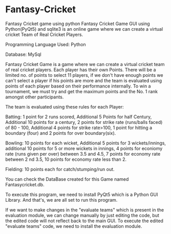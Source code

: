 # Fantasy-Cricket
Fantasy Cricket game using python
Fantasy Cricket Game GUI using Python(PyQt5) and sqlite3 is an online game where we can create a virtual cricket Team of Real Cricket Players.

Programming Language Used: Python

Database: MySql

Fantasy Cricket Game is a game where we can create a virtual cricket team of real cricket players. Each player has their own Points. There will be a limited no. of points to select 11 players, if we don't have enough points we can't select a player if his points are more and the team is evaluated using points of each player based on their performance internally. To win a tournament, we must try and get the maximum points and the No. 1 rank amongst other participants.

The team is evaluated using these rules for each Player:

Batting: 1 point for 2 runs scored, Additional 5 Points for half Century, Additional 10 points for a century, 2 points for strike rate (runs/balls faced) of 80 - 100, Additional 4 points for strike rate>100, 1 point for hitting a boundary (four) and 2 points for over boundary(six).

Bowling: 10 points for each wicket, Additional 5 points for 3 wickets/innings, additional 10 points for 5 or more wickets in innings, 4 points for econiomy rate (runs given per over) between 3.5 and 4.5, 7 points for economy rate between 2 nd 3.5, 10 points for economy rate less than 2.

Fielding: 10 points each for catch/stumping/run out.

You can check the DataBase created for this Game named Fantasycricket.db.

To execute this program, we need to install PyQt5 which is a Python GUI Library.
And that's, we are all set to run this program.

If we want to make changes in the "evaluate teams" which is present in the evaluation module, we can change manually by just editing the code, but the edited code will not reflect back to the main GUI. To execute the edited "evaluate teams" code, we need to install the evaluation module.
